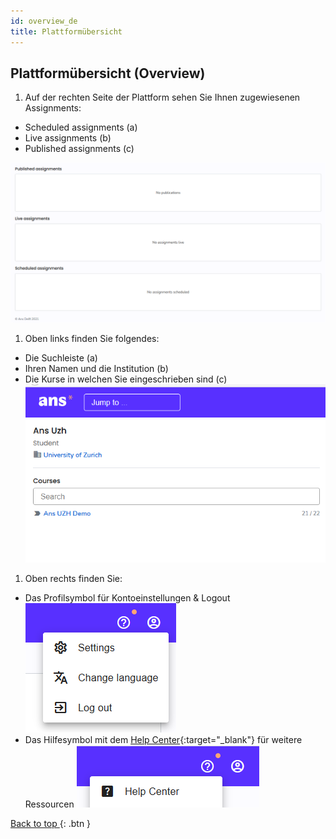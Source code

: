 ```yaml
---
id: overview_de
title: Plattformübersicht
---
```


## Plattformübersicht (Overview)

1. Auf der rechten Seite der Plattform sehen Sie Ihnen zugewiesenen Assignments:
* Scheduled assignments (a)
* Live assignments (b)
* Published assignments (c)

![Startseite-Uebersicht-Rechts](assets/overview-right.png)

1. Oben links finden Sie folgendes:
* Die Suchleiste (a)
* Ihren Namen und die Institution (b)
* Die Kurse in welchen Sie eingeschrieben sind (c)
![Startseite-Uebersicht-Links](assets/overview-left.png)

1. Oben rechts finden Sie:
* Das Profilsymbol für Kontoeinstellungen & Logout  
![Startseite-Uebersicht-Einstellungen](assets/overview-settings.png)
* Das Hilfesymbol mit dem [Help Center](https://support.ans.app/hc/en-us){:target="_blank"} für weitere Ressourcen
![Startseite-Uebersicht-Hilfe](assets/overview-help.png)

[Back to top ](#top){: .btn }



